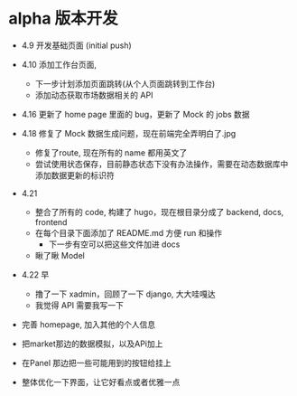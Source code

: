 # alpha 版本开发
- 4.9 开发基础页面 (initial push)
- 4.10 添加工作台页面, 
  - 下一步计划添加页面跳转(从个人页面跳转到工作台)
  - 添加动态获取市场数据相关的 API
- 4.16 更新了 home page 里面的 bug，更新了 Mock 的 jobs 数据
- 4.18 修复了 Mock 数据生成问题，现在前端完全弄明白了.jpg
  - 修复了route, 现在所有的 name 都用英文了
  - 尝试使用状态保存，目前静态状态下没有办法操作，需要在动态数据库中添加数据更新的标识符
- 4.21
  - 整合了所有的 code, 构建了 hugo，现在根目录分成了 backend, docs, frontend
  - 在每个目录下面添加了 README.md 方便 run 和操作
    - 下一步有空可以把这些文件加进 docs
  - 瞅了瞅 Model
- 4.22 早
  - 撸了一下 xadmin，回顾了一下 django, 大大哇嘎达
  - 我觉得 API 需要我写一下

- 完善 homepage, 加入其他的个人信息
- 把market那边的数据模拟，以及APi加上
- 在Panel 那边把一些可能用到的按钮给挂上
- 整体优化一下界面，让它好看点或者优雅一点
